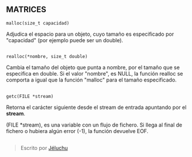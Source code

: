## MATRICES
`malloc(size_t capacidad)`  

Adjudica el espacio para un objeto, cuyo tamaño es especificado por "capacidad" (por ejemplo puede ser un double). 

##


`realloc(*nombre, size_t double)`   

Cambia el tamaño del objeto que punta a nombre, por el tamaño que se especifica en double. Si el valor "nombre", es NULL, la función realloc se comporta a igual que la función "malloc" para el tamaño especificado.

##

` getc(FILE *stream) `  

Retorna el carácter siguiente desde el stream de entrada apuntando por el **stream**.  

(FILE *stream), es una variable con un flujo de fichero. Si llega al final de fichero o hubiera algún error (-1), la función devuelve EOF.

##

> Escrito por [Jéluchu](https://http://jeluchu.github.io/)

